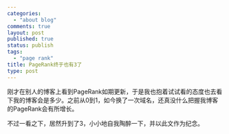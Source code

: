 ```yaml
--- 
categories: 
  - "about blog"
comments: true
layout: post
published: true
status: publish
tags: 
  - "page rank"
title: PageRank终于也有3了
type: post
---
```

刚才在别人的博客上看到PageRank如期更新，于是我也抱着试试看的态度也去看下我的博客会是多少。之前从0到1，如今换了一次域名，还真没什么把握我博客的PageRank会有所增长。  

不过一看之下，居然升到了3，小小地自我陶醉一下，并以此文作为纪念。
